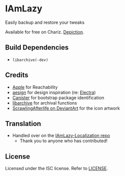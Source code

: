 # IAmLazy
Easily backup and restore your tweaks

Available for free on Chariz. [Depiction](https://chariz.com/get/iamlazy).

## Build Dependencies
- `libarchive(-dev)`

## Credits
- [Apple](https://developer.apple.com/library/archive/samplecode/Reachability/) for Reachability
- [aesign](https://twitter.com/aesign_) for design inspiration (re: [Electra](https://coolstar.org/electra/))
- [Canister](https://docs.canister.me/) for bootstrap package identification
- [libarchive](https://github.com/libarchive/libarchive/) for archival functions
- [ScrawlingAfterlife on DeviantArt](https://www.deviantart.com/scrawlingafterlife/art/Snorlax-342569288) for the icon artwork

## Translation
- Handled over on the [IAmLazy-Localization repo](https://github.com/L1ghtmann/IAmLazy-Localization)
    - Thank you to anyone who has contributed!

## License
Licensed under the ISC license. Refer to [LICENSE](LICENSE).
